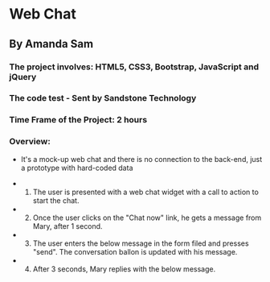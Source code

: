 # Web Chat

## By Amanda Sam

### The project involves: HTML5, CSS3, Bootstrap, JavaScript and jQuery

### The code test - Sent by Sandstone Technology

### Time Frame of the Project: 2 hours

### Overview:

- It's a mock-up web chat and there is no connection to the back-end, just a prototype with hard-coded data

- 1) The user is presented with a web chat widget with a call to action to start the chat.

- 2) Once the user clicks on the "Chat now" link, he gets a message from Mary, after 1 second.

- 3) The user enters the below message in the form filed and presses "send".
The conversation ballon is updated with his message.

- 4) After 3 seconds, Mary replies with the below message.
